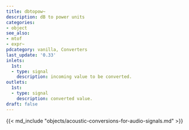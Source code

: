 ```yaml
---
title: dbtopow~
description: dB to power units
categories:
- object
see_also:
- mtof
- expr~
pdcategory: vanilla, Converters
last_update: '0.33'
inlets:
  1st:
  - type: signal
    description: incoming value to be converted.
outlets:
  1st:
  - type: signal
    description: converted value.
draft: false
---
```

{{< md_include "objects/acoustic-conversions-for-audio-signals.md" >}}
